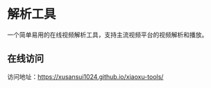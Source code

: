 # 解析工具

一个简单易用的在线视频解析工具，支持主流视频平台的视频解析和播放。

## 在线访问

访问地址：https://xusansui1024.github.io/xiaoxu-tools/

